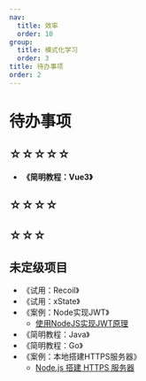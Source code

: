 ```yaml
---
nav:
  title: 效率
  order: 10
group:
  title: 模式化学习
  order: 3
title: 待办事项
order: 2
---
```


# 待办事项

## ☆☆☆☆☆

- **《简明教程：Vue3》**

## ☆☆☆☆

## ☆☆☆

## 未定级项目

- 《试用：Recoil》
- 《试用：xState》
- 《案例：Node实现JWT》
  - [使用NodeJS实现JWT原理](https://mp.weixin.qq.com/s/LawbDakuqmOLKaW0xBbzGg)
- 《简明教程：Java》
- 《简明教程：Go》
- 《案例：本地搭建HTTPS服务器》
  - [Node.js 搭建 HTTPS 服务器](https://mp.weixin.qq.com/s/Eq3M51L6lPBo25v4VVxXXw)

